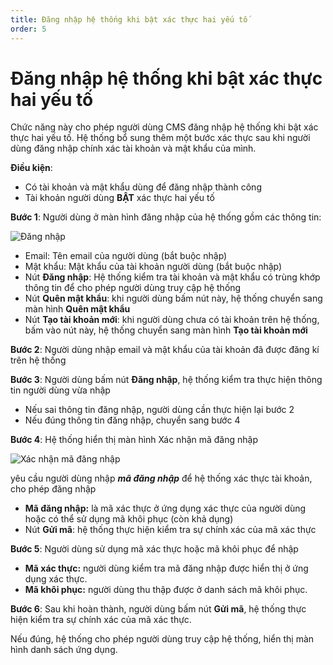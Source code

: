 ```yaml
---
title: Đăng nhập hệ thống khi bật xác thực hai yếu tố
order: 5
---
```


# Đăng nhập hệ thống khi bật xác thực hai yếu tố

Chức năng này cho phép người dùng CMS đăng nhập hệ thống khi bật xác thực hai yếu tố. Hệ thống bổ sung thêm một bước xác thực sau khi người dùng đăng nhập chính xác tài khoản và mật khẩu của mình.

**Điều kiện**:

- Có tài khoản và mật khẩu dùng để đăng nhập thành công
- Tài khoản người dùng **BẬT** xác thực hai yếu tố

**Bước 1**: Người dùng ở màn hình đăng nhập của hệ thống gồm các thông tin:

![Đăng nhập](/images/streaming-platform/2-factor-authen/login-1.png)

- Email: Tên email của người dùng (bắt buộc nhập)
- Mật khẩu: Mật khẩu của tài khoản người dùng (bắt buộc nhập)
- Nút **Đăng nhập**: Hệ thống kiểm tra tài khoản và mật khẩu có trùng khớp thông tin để cho phép người dùng truy cập hệ thống
- Nút **Quên mật khẩu**: khi người dùng bấm nút này, hệ thống chuyển sang màn hình **Quên mật khẩu**
- Nút **Tạo tài khoản mới**: khi người dùng chưa có tài khoản trên hệ thống, bấm vào nút này, hệ thống chuyển sang màn hình **Tạo tài khoản mới**

**Bước 2**: Người dùng nhập email và mật khẩu của tài khoản đã được đăng kí trên hệ thống

**Bước 3**: Người dùng bấm nút **Đăng nhập**, hệ thống kiểm tra thực hiện thông tin người dùng vừa nhập

- Nếu sai thông tin đăng nhập, người dùng cần thực hiện lại bước 2
- Nếu đúng thông tin đăng nhập, chuyển sang bước 4

**Bước 4**: Hệ thống hiển thị màn hình Xác nhận mã đăng nhập

![Xác nhận mã đăng nhập](/images/streaming-platform/2-factor-authen/login-2.png)

yêu cầu người dùng nhập _**mã đăng nhập**_ để hệ thống xác thực tài khoản, cho phép đăng nhập

- **Mã đăng nhập:** là mã xác thực ở ứng dụng xác thực của người dùng hoặc có thể sử dụng mã khôi phục (còn khả dụng)
- Nút **Gửi mã**: hệ thống thực hiện kiểm tra sự chính xác của mã xác thực

**Bước 5**: Người dùng sử dụng mã xác thực hoặc mã khôi phục để nhập

- **Mã xác thực:** người dùng kiểm tra mã đăng nhập được hiển thị ở ứng dụng xác thực.
- **Mã khôi phục:** người dùng thu thập được ở danh sách mã khôi phục.

**Bước 6**: Sau khi hoàn thành, người dùng bấm nút **Gửi mã**, hệ thống thực hiện kiểm tra sự chính xác của mã xác thực.

Nếu đúng, hệ thống cho phép người dùng truy cập hệ thống, hiển thị màn hình danh sách ứng dụng.
